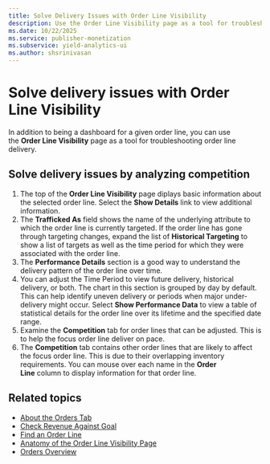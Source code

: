 ```yaml
---
title: Solve Delivery Issues with Order Line Visibility
description: Use the Order Line Visibility page as a tool for troubleshooting order line delivery.
ms.date: 10/22/2025
ms.service: publisher-monetization
ms.subservice: yield-analytics-ui
ms.author: shsrinivasan
---
```


# Solve delivery issues with Order Line Visibility

In addition to being a dashboard for a given order line, you can use the **Order Line Visibility** page as a tool for troubleshooting order line delivery.

## Solve delivery issues by analyzing competition

1. The top of the **Order Line Visibility** page diplays basic information about the selected order line. Select the **Show Details** link to view additional information.
1. The **Trafficked As** field shows the name of the underlying attribute to which the order line is currently targeted. If the order line has gone through targeting changes, expand the list of **Historical Targeting** to show a list of targets as well as the time period for which they were associated with the order line.
1. The **Performance Details** section is a good way to understand the delivery pattern of the order line over time.
1. You can adjust the Time Period to view future delivery, historical delivery, or both. The chart in this section is grouped by day by default. This can help identify uneven delivery or periods when major under-delivery might occur. Select **Show Performance Data** to view a table of statistical details for the order line over its lifetime and the specified date range.
1. Examine the **Competition** tab for order lines that can be adjusted. This is to help the focus order line deliver on pace.
1. The **Competition** tab contains other order lines that are likely to affect the focus order line. This is due to their overlapping inventory requirements. You can mouse over each name in the **Order Line** column to display information for that order line.

## Related topics

- [About the Orders Tab](./about-the-orders-tab.md)
- [Check Revenue Against Goal](./check-revenue-against-goal.md)
- [Find an Order Line](./find-an-order-line.md)
- [Anatomy of the Order Line Visibility Page](./anatomy-of-the-order-line-visibility-page.md)
- [Orders Overview](./orders-overview.md)
